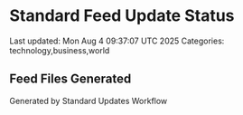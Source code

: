 # Standard Feed Update Status
Last updated: Mon Aug  4 09:37:07 UTC 2025
Categories: technology,business,world

## Feed Files Generated

Generated by Standard Updates Workflow
